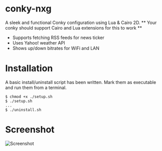 conky-nxg
=========

A sleek and functional Conky configuration using Lua & Cairo 2D.
** Your conky should support Cairo and Lua extensions for this to work **
* Supports fetching RSS feeds for news ticker
* Uses Yahoo! weather API
* Shows up/down bitrates for WiFi and LAN


Installation
============
A basic install/uninstall script has been written. Mark them as executable and run them from a terminal.

    $ chmod +x ./setup.sh
    $ ./setup.sh
    ...
    $ ./uninstall.sh


Screenshot
==========
![Screenshot](http://github.com/rohit-h/conky-nxg/preview.png)
